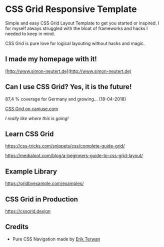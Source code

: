 # CSS Grid Responsive Template

Simple and easy CSS Grid Layout Template to get you started or inspired. I for myself always struggled with the bloat of frameworks and hacks I needed to keep in mind.

CSS Grid is pure love for logical layouting without hacks and magic.

## I made my homepage with it!

[http://www.simon-neutert.de](http://www.simon-neutert.de)

## Can I use CSS Grid? Yes, it is the future!

87,4 % coverage for Germany and growing... (18-04-2018)

[CSS Grid on caniuse.com](https://caniuse.com/#feat=css-grid)

_I really like where this is going!_

## Learn CSS Grid

https://css-tricks.com/snippets/css/complete-guide-grid/

https://medialoot.com/blog/a-beginners-guide-to-css-grid-layout/

## Example Library

https://gridbyexample.com/examples/

## CSS Grid in Production

https://cssgrid.design

## Credits

* Pure CSS Navigation made by [Erik Terwan](https://erikterwan.com/)
